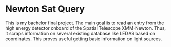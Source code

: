 # Newton Sat Query

This is my bachelor final project.
The main goal is to read an entry from the high energy detector onboard of the Spatial Telescope XMM-Newton.
Thus, it scraps information on several existing database like LEDAS based on coordinates. This proves useful getting basic information on light sources. 
